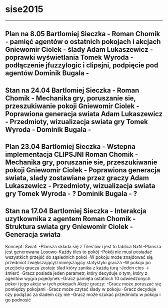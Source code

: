 # sise2015
----------------------------
Plan na 8.05
Bartlomiej Sieczka - 
Roman Chomik - pamięć agentów o ostatnich pokojach i akcjach
Gniewomir Ciolek - ślady
Adam Lukaszewicz - poprawki wyświetlania
Tomek Wyroda - podłączenie jfuzzylogic i clipsjni, podpięcie pod agentów
Dominik Bugala - 
----------------------------
Stan na 24.04
Bartlomiej Sieczka - 
Roman Chomik - Mechanika gry, poruszanie sie, przeszukiwanie pokoji
Gniewomir Ciolek - Poprawiona generacja swiata
Adam Lukaszewicz - Przedmioty, wizualizacja swiata gry
Tomek Wyroda - 
Dominik Bugala - 
----------------------------
Plan 23.04
Bartlomiej Sieczka - Wstepna implementacja CLIPSJNI
Roman Chomik - Mechanika gry, poruszanie sie, przeszukiwanie pokoji
Gniewomir Ciolek - Poprawiona generacja swiata, slady zostawiane przez graczy
Adam Lukaszewicz - Przedmioty, wizualizacja swiata gry
Tomek Wyroda - ?
Dominik Bugala - ?
----------------------------
Stan na 17.04
Bartlomiej Sieczka - Interakcja uzytkownika z agentem
Roman Chomik - Struktura swiata gry
Gniewomir Ciolek - Generacja swiata
----------------------------


Koncept:
Świat:
-Plansza składa się z Tiles'ów i jest to tablica NxN
-Plansza jest generowana Losowo-Każdy tiles to pokój
-Pokój nie musi posiadać wszystkich przejść do sąsiednich pokoi
-W pokoju może znajdować się przedmiot zwiększający/zmniejszający statystyki gracza
-W pokoju po przejściu gracza zostaje ślad który zanika z każdą turą
-Jeden cios -> śmierć
-Gracz posiada jeden parametr, który decyduje o tym, który z agentów wygra pojedynek
-Gracz pamięta ostatnich 10 odwiedzonych pokoi i jego akcje w tych pokojach
Akcje graczy:
-Gracz może poruszać się pomiędzy pokojami
-Gracz może czytać ślady w pokoju
-Gracz decyduje czy podążać za śladem czy nie
-Gracz może szukać przedmiotu w pokoju i go podnosić
